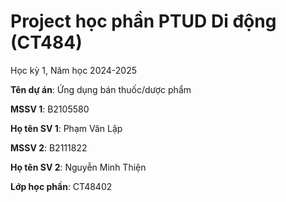# Project học phần PTUD Di động (CT484)

Học kỳ 1, Năm học 2024-2025

**Tên dự án**: Ứng dụng bán thuốc/dược phẩm

**MSSV 1**: B2105580

**Họ tên SV 1**: Phạm Văn Lập

**MSSV 2**: B2111822

**Họ tên SV 2**: Nguyễn Minh Thiện

**Lớp học phần**: CT48402
